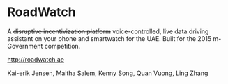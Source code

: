 # RoadWatch
A ~~disruptive incentivization platform~~ voice-controlled, live data driving assistant on your phone and smartwatch for the UAE. Built for the 2015 m-Government competition.

http://roadwatch.ae

Kai-erik Jensen, Maitha Salem, Kenny Song, Quan Vuong, Ling Zhang
